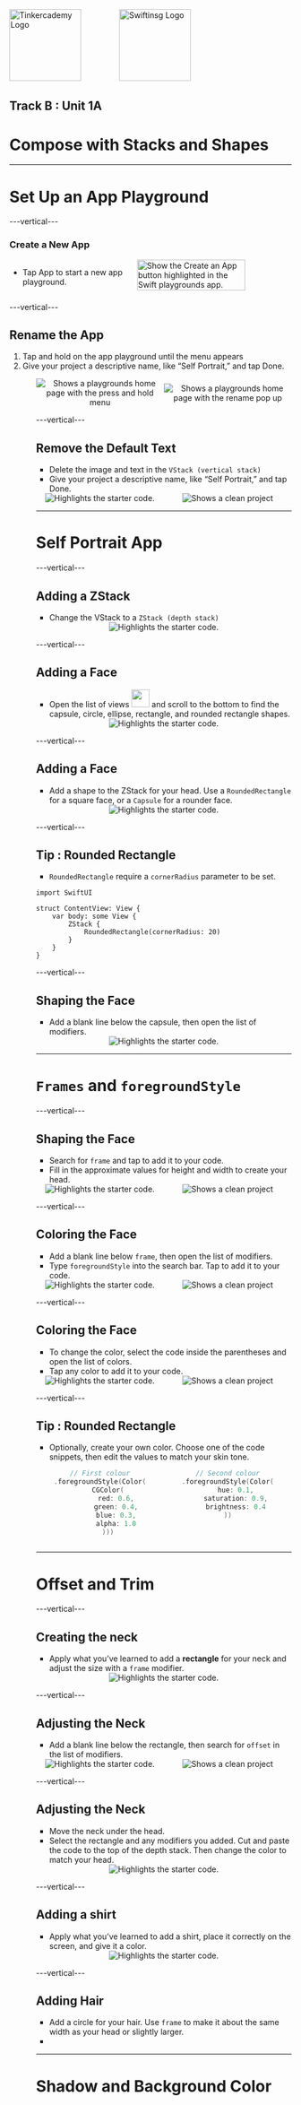 <div style="text-align: left">
    <img src="/assets/tinkercademy.png" alt="Tinkercademy Logo" height="128px">
    <img src="https://raw.githubusercontent.com/swiftinsg/branding/main/logos/icons/png/coloured%20-%20dark%20background.png" alt="Swiftinsg Logo" height="128px" style="margin-left: 64px;">
</div>

## Track B : Unit 1A

# Compose with Stacks and Shapes

---

# Set Up an App Playground

---vertical---

### Create a New App

<div style="display: flex;">
    <ul>
        <li>Tap App to start a new app playground.</li>
    </ul>
    <img style="width:70%" src="./assets/shapes-create-app-ss.jpg" alt="Show the Create an App button highlighted in the Swift playgrounds app. " >
</div>

---vertical---

## Rename the App

<ol>
<li>Tap and hold on the app playground until the menu appears</li>
<li>Give your project a descriptive name, like “Self Portrait,” and tap Done.</li>
<ol>
<div style="display: flex;justify-content: center; align-items: center;">
    <div style="flex: 1;text-align: center;">    
        <img src="./assets/shapes-rename-app1-ss.jpg" alt="Shows a playgrounds home page with the press and hold menu">
    </div>
    <div style="flex: 1;text-align: center;">
        <img src="./assets/shapes-rename-app2-ss.jpg" alt="Shows a playgrounds home page with the rename pop up">
    </div>
</div>

---vertical---

## Remove the Default Text

- Delete the image and text in the `VStack (vertical stack)`
- Give your project a descriptive name, like “Self Portrait,” and tap Done.

<div style="display: flex;justify-content: center; align-items: center;">
    <div style="flex: 1;text-align: center;">    
        <img src="./assets/shapes-delete-content1-ss.jpg" alt="Highlights the starter code. ">
    </div>
    <div style="flex: 1;text-align: center;">
        <img src="./assets/shapes-delete-content2-ss.jpg" alt="Shows a clean project">
    </div>
</div>

---

# Self Portrait App

---vertical---

## Adding a ZStack

- Change the VStack to a `ZStack (depth stack)`

<div style="display: flex;justify-content: center; align-items: center;">
    <div style="flex: 1;text-align: center;">    
        <img src="./assets/shapes-step1-ss.jpg" alt="Highlights the starter code. ">
    </div>
</div>

---vertical---

## Adding a Face

- Open the list of views <img src="./assets/view-icon.png" style="margin-bottom: -4px" height="32px"> and scroll to the bottom to find the capsule, circle, ellipse, rectangle, and rounded rectangle shapes.

<div style="display: flex;justify-content: center; align-items: center;">
    <div style="flex: 1;text-align: center;">    
        <img src="./assets/shapes-step2-ss.jpg" alt="Highlights the starter code. ">
    </div>
</div>

---vertical---

## Adding a Face

- Add a shape to the ZStack for your head. Use a `RoundedRectangle` for a square face, or a `Capsule` for a rounder face.

<div style="display: flex;justify-content: center; align-items: center;">
    <div style="flex: 1;text-align: center;">    
        <img src="./assets/shapes-step3-ss.jpg" alt="Highlights the starter code. ">
    </div>
</div>

---vertical---

## Tip : Rounded Rectangle

- `RoundedRectangle` require a `cornerRadius` parameter to be set.

```swift[6]
import SwiftUI

struct ContentView: View {
    var body: some View {
        ZStack {
            RoundedRectangle(cornerRadius: 20)
        }
    }
}
```

---vertical---

## Shaping the Face

- Add a blank line below the capsule, then open the list of modifiers.

<div style="display: flex;justify-content: center; align-items: center;">
    <div style="flex: 1;text-align: center;">    
        <img src="./assets/shapes-step4-ss.jpg" alt="Highlights the starter code. ">
    </div>
</div>

---

# `Frames` and `foregroundStyle`

---vertical---
## Shaping the Face

- Search for `frame` and tap to add it to your code.
- Fill in the approximate values for height and width to create your head.

<div style="display: flex;justify-content: center; align-items: center;">
    <div style="flex: 1;text-align: center;">    
        <img src="./assets/shapes-step5-1-ss.jpg" alt="Highlights the starter code. ">
    </div>
    <div style="flex: 1;text-align: center;">
        <img src="./assets/shapes-step5-2-ss.jpg" alt="Shows a clean project">
    </div>
</div>

---vertical---

## Coloring the Face

- Add a blank line below `frame`, then open the list of modifiers.
- Type `foregroundStyle` into the search bar. Tap to add it to your code.

<div style="display: flex;justify-content: center; align-items: center;">
    <div style="flex: 1;text-align: center;">    
        <img src="./assets/shapes-step6-1-ss.jpg" alt="Highlights the starter code. ">
    </div>
    <div style="flex: 1;text-align: center;">
        <img src="./assets/shapes-step6-2-ss.jpg" alt="Shows a clean project">
    </div>
</div>

---vertical---

## Coloring the Face

- To change the color, select the code inside the parentheses and open the list of colors.
- Tap any color to add it to your code.

<div style="display: flex;justify-content: center; align-items: center;">
    <div style="flex: 1;text-align: center;">    
        <img src="./assets/shapes-step7-1-ss.jpg" alt="Highlights the starter code. ">
    </div>
    <div style="flex: 1;text-align: center;">
        <img src="./assets/shapes-step7-2-ss.jpg" alt="Shows a clean project">
    </div>
</div>

---vertical---

## Tip : Rounded Rectangle

- Optionally, create your own color. Choose one of the code snippets, then edit the values to match your skin tone.

<div style="display: flex;justify-content: center; align-items: center;">
<div style="flex: 1;text-align: center;">

```swift
// First colour
.foregroundStyle(Color(
    CGColor(
        red: 0.6,
        green: 0.4,
        blue: 0.3,
        alpha: 1.0
    )))
```

</div>
<div style="flex: 1;text-align: center;">

```swift
// Second colour
.foregroundStyle(Color(
    hue: 0.1,
    saturation: 0.9,
    brightness: 0.4
))
​
​​
```

</div>
​<!-- dont remove the empty lines in the "second colour segment -->
</div>

---

# Offset and Trim

---vertical---

## Creating the neck

- Apply what you’ve learned to add a **rectangle** for your neck and adjust the size with a `frame` modifier.

<div style="display: flex;justify-content: center; align-items: center;">
    <div style="flex: 1;text-align: center;">    
        <img src="./assets/shapes-step8-ss.jpg" alt="Highlights the starter code. ">
    </div>
</div>

---vertical---

## Adjusting the Neck

- Add a blank line below the rectangle, then search for `offset` in the list of modifiers.

<div style="display: flex;justify-content: center; align-items: center;">
    <div style="flex: 1;text-align: center;">    
        <img src="./assets/shapes-step9-1-ss.jpg" alt="Highlights the starter code. ">
    </div>
    <div style="flex: 1;text-align: center;">
        <img src="./assets/shapes-step9-2-ss.jpg" alt="Shows a clean project">
    </div>
</div>

---vertical---

## Adjusting the Neck

- Move the neck under the head.
- Select the rectangle and any modifiers you added. Cut and paste the code to the top of the depth stack. Then change the color to match your head.

<div style="display: flex;justify-content: center; align-items: center;">
    <div style="flex: 1;text-align: center;">    
        <img src="./assets/shapes-step10-ss.jpg" alt="Highlights the starter code. ">
    </div>
</div>

---vertical---

## Adding a shirt

- Apply what you’ve learned to add a shirt, place it correctly on the screen, and give it a color.

<div style="display: flex;justify-content: center; align-items: center;">
    <div style="flex: 1;text-align: center;">    
        <img src="./assets/shapes-step11-ss.jpg" alt="Highlights the starter code. ">
    </div>
</div>

---vertical---

## Adding Hair

- Add a circle for your hair. Use `frame` to make it about the same width as your head or slightly larger.
- 

---

# Shadow and Background Color
